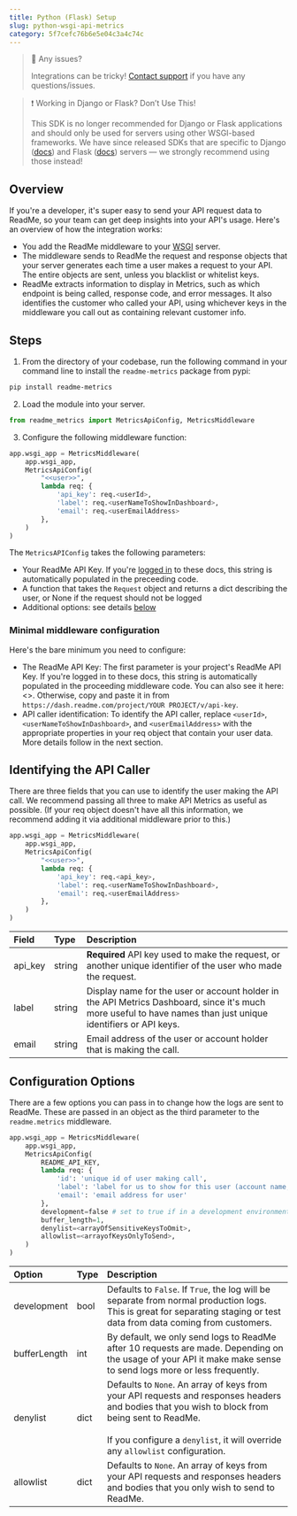 ```yaml
---
title: Python (Flask) Setup
slug: python-wsgi-api-metrics
category: 5f7cefc76b6e5e04c3a4c74c
---
```


> 🚧 Any issues?
>
> Integrations can be tricky! [Contact support](https://docs.readme.com/guides/docs/contact-support) if you have any questions/issues.

> ❗ Working in Django or Flask? Don’t Use This!
>
> This SDK is no longer recommended for Django or Flask applications and should only be used for servers using other WSGI-based frameworks. We have since released SDKs that are specific to Django ([docs](https://docs.readme.com/docs/python-django-api-metrics)) and Flask ([docs](https://docs.readme.com/docs/python-flask-api-metrics)) servers — we strongly recommend using those instead!

## Overview

If you're a developer, it's super easy to send your API request data to ReadMe, so your team can get deep insights into your API's usage. Here's an overview of how the integration works:

* You add the ReadMe middleware to your [WSGI](https://wsgi.readthedocs.io/) server.
* The middleware sends to ReadMe the request and response objects that your server generates each time a user makes a request to your API. The entire objects are sent, unless you blacklist or whitelist keys.
* ReadMe extracts information to display in Metrics, such as which endpoint is being called, response code, and error messages. It also identifies the customer who called your API, using whichever keys in the middleware you call out as containing relevant customer info.

## Steps

1. From the directory of your codebase, run the following command in your command line to install the `readme-metrics` package from pypi:

```bash
pip install readme-metrics
```

2. Load the module into your server.

```python
from readme_metrics import MetricsApiConfig, MetricsMiddleware
```

3. Configure the following middleware function:

```python
app.wsgi_app = MetricsMiddleware(
    app.wsgi_app,
    MetricsApiConfig(
        "<<user>>",
        lambda req: {
            'api_key': req.<userId>,
            'label': req.<userNameToShowInDashboard>,
            'email': req.<userEmailAddress>
        },
    )
)
```

The `MetricsAPIConfig` takes the following parameters:

* Your ReadMe API Key. If you're [logged in](https://dash.readme.io/to/metrics) to these docs, this string is automatically populated in the preceeding code.
* A function that takes the `Request` object and returns a dict describing the user, or None if the request should not be logged
* Additional options: see details [below](#section-configuration-options)

### Minimal middleware configuration

Here's the bare minimum you need to configure:

* The ReadMe API Key: The first parameter is your project's ReadMe API Key. If you're logged in to these docs, this string is automatically populated in the proceeding middleware code. You can also see it here: <<user>>. Otherwise, copy and paste it in from `https://dash.readme.com/project/YOUR PROJECT/v/api-key`.
* API caller identification: To identify the API caller, replace `<userId>`, `<userNameToShowInDashboard>`, and `<userEmailAddress>` with the appropriate properties in your req object that contain your user data. More details follow in the next section.

## Identifying the API Caller

There are three fields that you can use to identify the user making the API call. We recommend passing all three to make API Metrics as useful as possible. (If your req object doesn't have all this information, we recommend adding it via additional middleware prior to this.)

```python
app.wsgi_app = MetricsMiddleware(
    app.wsgi_app,
    MetricsApiConfig(
        "<<user>>",
        lambda req: {
            'api_key': req.<api_key>,
            'label': req.<userNameToShowInDashboard>,
            'email': req.<userEmailAddress>
        },
    )
)
```

| Field | Type | Description |
| :--- | :--- | :--- |
| api_key | string | **Required** API key used to make the request, or another unique identifier of the user who made the request. |
| label | string | Display name for the user or account holder in the API Metrics Dashboard, since it's much more useful to have names than just unique identifiers or API keys. |
| email | string | Email address of the user or account holder that is making the call. |

## Configuration Options

There are a few options you can pass in to change how the logs are sent to ReadMe. These are passed in an object as the third parameter to the `readme.metrics` middleware.

```python
app.wsgi_app = MetricsMiddleware(
    app.wsgi_app,
    MetricsApiConfig(
        README_API_KEY,
        lambda req: {
            'id': 'unique id of user making call',
            'label': 'label for us to show for this user (account name, user name, email, etc.)',
            'email': 'email address for user'
        },
        development=false # set to true if in a development environment
        buffer_length=1,
        denylist=<arrayOfSensitiveKeysToOmit>,
        allowlist=<arrayofKeysOnlyToSend>,
    )
)
```

| Option | Type | Description |
| :--- | :--- | :--- |
| development | bool | Defaults to `False`. If `True`, the log will be separate from normal production logs. This is great for separating staging or test data from data coming from customers. |
| bufferLength | int | By default, we only send logs to ReadMe after 10 requests are made. Depending on the usage of your API it make make sense to send logs more or less frequently. |
| denylist | dict | Defaults to `None`. An array of keys from your API requests and responses headers and bodies that you wish to block from being sent to ReadMe.<br /><br />If you configure a `denylist`, it will override any `allowlist` configuration. |
| allowlist | dict | Defaults to `None`. An array of keys from your API requests and responses headers and bodies that you only wish to send to ReadMe. |
